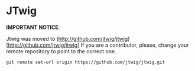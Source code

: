 # JTwig

**IMPORTANT NOTICE**: 

Jtwig was moved to (http://github.com/jtwig/jtwig)[http://github.com/jtwig/jtwig]
If you are a contributor, please, change your remote repository to point to the correct one.

    git remote set-url origin https://github.com/jtwig/jtwig.git
